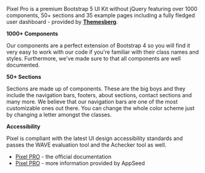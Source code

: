 Pixel Pro is a premium Bootstrap 5 UI Kit without jQuery featuring over 1000 components, 50+ sections and 35 example pages including a fully fledged user dashboard - provided by **[Themesberg](https://appseed.us/agency/themesberg)**.

**1000+ Components**

Our components are a perfect extension of Bootstrap 4 so you will find it very easy to work with our code if you're familiar with their class names and styles. Furthermore, we've made sure to that all components are well documented.

**50+ Sections**

Sections are made up of components. These are the big boys and they include the navigation bars, footers, about sections, contact sections and many more.
We believe that our navigation bars are one of the most customizable ones out there. You can change the whole color scheme just by changing a letter amongst the classes.

**Accessibility**

Pixel is compliant with the latest UI design accessibility standards and passes the WAVE evaluation tool and the Achecker tool as well.

- [Pixel PRO](https://themesberg.com/docs/pixel-bootstrap/getting-started/quick-start/) - the official documentation
- [Pixel PRO](/bootstrap-template/pixel-pro/) - more information provided by AppSeed
